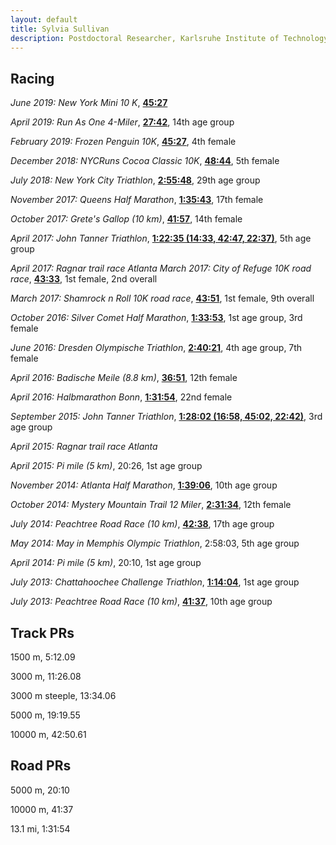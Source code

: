 ```yaml
---
layout: default
title: Sylvia Sullivan
description: Postdoctoral Researcher, Karlsruhe Institute of Technology
---
```


## Racing

*June 2019: New York Mini 10 K*, **[45:27](https://results.nyrr.org/event/19MINI/result/5611)**

*April 2019: Run As One 4-Miler*, **[27:42](https://results.nyrr.org/event/19RunAsOne/result/8214)**, 14th age group

*February 2019: Frozen Penguin 10K*, **[45:27](https://nycruns.com/race-results?race=nycruns-frozen-penguin-5k-10k)**, 4th female

*December 2018: NYCRuns Cocoa Classic 10K*, **[48:44](https://nycruns.com/race-results?race=nycruns-cocoa-classic-5k-10k-2)**, 5th female

*July 2018: New York City Triathlon*, **[2:55:48](https://www.athlinks.com/event/31638/results/Event/713408/Course/1245503/Bib/1011)**, 29th age group

*November 2017: Queens Half Marathon*, **[1:35:43](https://nycruns.com/race-results?race=NYCRUNS-queens-half-marathon-2)**, 17th female

*October 2017: Grete's Gallop (10 km)*, **[41:57](https://liveresults.nyrr.org/e/NYRR-GRETES-2017?_ga=2.186973999.621994189.1506814451-1153180669.1504992468#/tracker/RE6A8LBN)**, 14th female

*April 2017: John Tanner Triathlon*, **[1:22:35 (14:33, 42:47, 22:37)](https://static1.squarespace.com/static/56a40ec7cbced66ef85dd455/t/5906551aebbd1a679b8044b8/1493587228080/Results+JT17v2.pdf)**, 5th age group 

*April 2017: Ragnar trail race Atlanta*
*March 2017: City of Refuge 10K road race*, **[43:33](http://www.orionsportstiming.com/results/RefugeRun10KOverall2017.html)**, 1st female, 2nd overall

*March 2017: Shamrock n Roll 10K road race*, **[43:51](results.active.com/events/junior-league-of-atlanta-13th-annual-shamrock-n-roll-road-race)**, 1st female, 9th overall

*October 2016: Silver Comet Half Marathon*, **[1:33:53](http://rightontimeproductions.blogspot.com/2016/10/2016-silver-comet-half-marathon-overall.html)**, 1st age group, 3rd female

*June 2016: Dresden Olympische Triathlon*, **[2:40:21](https://dresden-triathlon.de/)**, 4th age group, 7th female

*April 2016: Badische Meile (8.8 km)*, **[36:51](https://badischemeile.de/archiv)**, 12th female

*April 2016: Halbmarathon Bonn*, **[1:31:54](https://results.frielingsdorf-datenservice.de/2016/bonn/)**, 22nd female 

*September 2015: John Tanner Triathlon*, **[1:28:02 (16:58, 45:02, 22:42)](http://static1.squarespace.com/static/56a40ec7cbced66ef85dd455/t/56ae3c91f699bb7d5f4ff10a/1454259346610/Results+JT215+Sheet1.pdf)**, 3rd age group 

*April 2015: Ragnar trail race Atlanta*

*April 2015: Pi mile (5 km)*, 20:26, 1st age group

*November 2014: Atlanta Half Marathon*, **[1:39:06](http://static1.squarespace.com/static/56a40ec7cbced66ef85dd455/t/56ae3c91f699bb7d5f4ff10a/1454259346610/Results+JT215+Sheet1.pdf)**, 10th age group

*October 2014: Mystery Mountain Trail 12 Miler*, **[2:31:34](http://getguts.com/results-top/mystery-mountain-marathon-and-12-miler/94-2014-mystery-mountain-12-miler.html)**, 12th female

*July 2014: Peachtree Road Race (10 km)*, **[42:38](https://www.trackshackresults.com/peachtree/results/2014/ptresults.php?Link=7&Type=2&Div=S&Ind=22)**, 17th age group

*May 2014: May in Memphis Olympic Triathlon*, 2:58:03, 5th age group

*April 2014: Pi mile (5 km)*, 20:10, 1st age group

*July 2013: Chattahoochee Challenge Triathlon*, **[1:14:04](https://resultscui.active.com/)**, 1st age group

*July 2013: Peachtree Road Race (10 km)*, **[41:37](https://www.trackshackresults.com/peachtree/results/2013/ptresults.php?Link=1&Type=2&Div=S&Ind=22)**, 10th age group

## Track PRs

1500 m, 5:12.09

3000 m, 11:26.08

3000 m steeple, 13:34.06

5000 m, 19:19.55

10000 m, 42:50.61

## Road PRs

5000 m, 20:10

10000 m, 41:37

13.1 mi, 1:31:54
